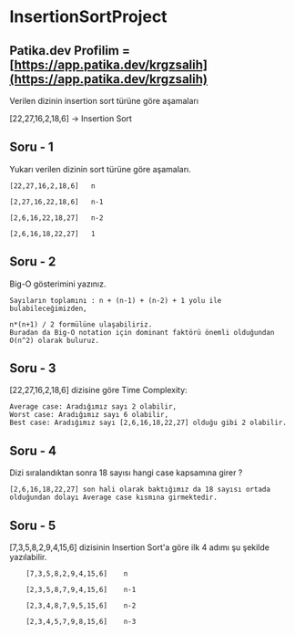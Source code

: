 # InsertionSortProject

## Patika.dev Profilim = [https://app.patika.dev/krgzsalih](https://app.patika.dev/krgzsalih)


Verilen dizinin insertion sort türüne göre aşamaları

[22,27,16,2,18,6] -> Insertion Sort 

## Soru - 1
Yukarı verilen dizinin sort türüne göre aşamaları.


    [22,27,16,2,18,6]   n

    [2,27,16,22,18,6]   n-1

    [2,6,16,22,18,27]   n-2

    [2,6,16,18,22,27]   1

## Soru - 2
Big-O gösterimini yazınız.

    Sayıların toplamını : n + (n-1) + (n-2) + 1 yolu ile bulabileceğimizden,

    n*(n+1) / 2 formülüne ulaşabiliriz.
    Buradan da Big-O notation için dominant faktörü önemli olduğundan
    O(n^2) olarak buluruz. 

## Soru - 3
[22,27,16,2,18,6] dizisine göre Time Complexity: 

    Average case: Aradığımız sayı 2 olabilir,
    Worst case: Aradığımız sayı 6 olabilir, 
    Best case: Aradığımız sayı [2,6,16,18,22,27] olduğu gibi 2 olabilir.

## Soru - 4
Dizi sıralandıktan sonra 18 sayısı hangi case kapsamına girer ?
  
    [2,6,16,18,22,27] son hali olarak baktığımız da 18 sayısı ortada olduğundan dolayı Average case kısmına girmektedir. 


## Soru - 5 
[7,3,5,8,2,9,4,15,6] dizisinin Insertion Sort'a göre ilk 4 adımı şu şekilde yazılabilir.

        [7,3,5,8,2,9,4,15,6]    n

        [2,3,5,8,7,9,4,15,6]    n-1

        [2,3,4,8,7,9,5,15,6]    n-2
        
        [2,3,4,5,7,9,8,15,6]    n-3

